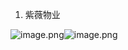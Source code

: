 1.  紫薇物业

![image.png](assets://d6989263d4ba4cd09dc26176afda07fe.png)![image.png](assets://d42121a0f32f4c719cb30c9641005899.png)
